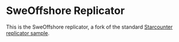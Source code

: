 # SweOffshore Replicator

This is the SweOffshore replicator, a fork of the standard [Starcounter replicator sample](https://github.com/Starcounter/Replicator).
